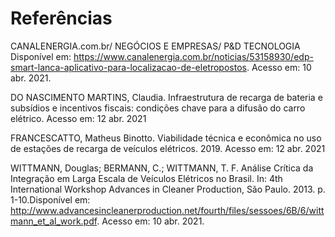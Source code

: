 # Referências

CANALENERGIA.com.br/ NEGÓCIOS E EMPRESAS/ P&D TECNOLOGIA Disponível em: https://www.canalenergia.com.br/noticias/53158930/edp-smart-lanca-aplicativo-para-localizacao-de-eletropostos. Acesso em: 10 abr. 2021. 

DO NASCIMENTO MARTINS, Claudia. Infraestrutura de recarga de bateria e subsídios e incentivos fiscais: condições chave para a difusão do carro elétrico. Acesso em: 12 abr. 2021

FRANCESCATTO, Matheus Binotto. Viabilidade técnica e econômica no uso de estações de recarga de veículos elétricos. 2019. Acesso em: 12 abr. 2021

WITTMANN, Douglas; BERMANN, C.; WITTMANN, T. F. Análise Crítica da Integração em Larga Escala de Veículos Elétricos no Brasil. In: 4th International Workshop Advances in Cleaner Production, São Paulo. 2013. p. 1-10.Disponível em: http://www.advancesincleanerproduction.net/fourth/files/sessoes/6B/6/wittmann_et_al_work.pdf. Acesso em: 10 abr. 2021.


